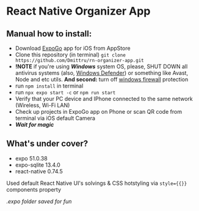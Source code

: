 # React Native Organizer App

## Manual how to install:

- Download [ExpoGo](https://apps.apple.com/us/app/expo-go/id982107779) app for iOS from AppStore
- Clone this repository (in terminal) `git clone https://github.com/Dmittru/rn-organizer-app.git`
- __!NOTE__ if you're using ___Windows___ system OS, please, SHUT DOWN all antivirus systems (also, [Windows Defender](https://support.microsoft.com/en-us/windows/turn-off-defender-antivirus-protection-in-windows-security-99e6004f-c54c-8509-773c-a4d776b77960)) or something like Avast, Node and etc utils.
__And second:__ turn off [windows firewall](https://support.microsoft.com/en-us/windows/turn-microsoft-defender-firewall-on-or-off-ec0844f7-aebd-0583-67fe-601ecf5d774f) protection
- run `npm install` in terminal
- run `npx expo start -c` or `npm run start`
- Verify that your PC device and IPhone connected to the same network (Wireless, Wi-Fi LAN)
- Check up projects in ExpoGo app on Phone or scan QR code from terminal via iOS default Camera
- ***Wait for magic***

## What's under cover?

- expo 51.0.38
- expo-sqlite 13.4.0
- react-native 0.74.5

Used default React Native UI's solvings & CSS hotstyling via `style={{}}` components property

_.expo folder saved for fun_